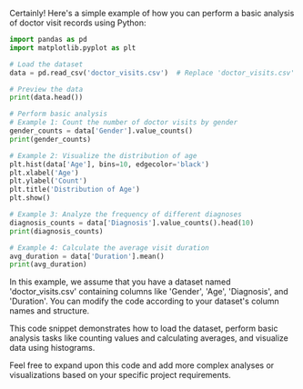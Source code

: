 Certainly! Here's a simple example of how you can perform a basic analysis of doctor visit records using Python:

```python
import pandas as pd
import matplotlib.pyplot as plt

# Load the dataset
data = pd.read_csv('doctor_visits.csv')  # Replace 'doctor_visits.csv' with the path to your dataset

# Preview the data
print(data.head())

# Perform basic analysis
# Example 1: Count the number of doctor visits by gender
gender_counts = data['Gender'].value_counts()
print(gender_counts)

# Example 2: Visualize the distribution of age
plt.hist(data['Age'], bins=10, edgecolor='black')
plt.xlabel('Age')
plt.ylabel('Count')
plt.title('Distribution of Age')
plt.show()

# Example 3: Analyze the frequency of different diagnoses
diagnosis_counts = data['Diagnosis'].value_counts().head(10)
print(diagnosis_counts)

# Example 4: Calculate the average visit duration
avg_duration = data['Duration'].mean()
print(avg_duration)
```

In this example, we assume that you have a dataset named 'doctor_visits.csv' containing columns like 'Gender', 'Age', 'Diagnosis', and 'Duration'. You can modify the code according to your dataset's column names and structure.

This code snippet demonstrates how to load the dataset, perform basic analysis tasks like counting values and calculating averages, and visualize data using histograms.

Feel free to expand upon this code and add more complex analyses or visualizations based on your specific project requirements.
